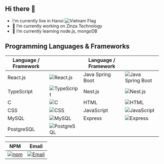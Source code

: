 ## Hi there 👋
- I'm currently live in Hanoi ![Vietnam Flag](https://upload.wikimedia.org/wikipedia/commons/thumb/2/21/Flag_of_Vietnam.svg/20px-Flag_of_Vietnam.svg.png)
- 🔭 I’m currently working on Zinza Technology
- 🌱 I’m currently learning node.js, mongoDB

## Programming Languages & Frameworks

| Language / Framework |  | Language / Framework |  |
| -------------------- | ---- | -------------------- | ---- |
| React.js             | ![React.js](https://img.icons8.com/ultraviolet/40/000000/react.png) | Java Spring Boot     | ![Java Spring Boot](https://img.icons8.com/color/48/000000/java-coffee-cup-logo.png) |
| TypeScript           | ![TypeScript](https://img.icons8.com/color/48/000000/typescript.png)   | Nest.js              | ![Nest.js](https://img.icons8.com/color/48/000000/nestjs.png) |
| C                    | ![C](https://img.icons8.com/color/48/000000/c-programming.png)         | HTML                 | ![HTML](https://img.icons8.com/color/48/000000/html-5.png) |
| CSS                  | ![CSS](https://img.icons8.com/color/48/000000/css3.png)                 | JavaScript           | ![JavaScript](https://img.icons8.com/color/48/000000/javascript.png) |
| MySQL                | ![MySQL](https://img.icons8.com/ios-filled/50/000000/mysql-logo.png) | Express              | ![Express](https://img.icons8.com/color/48/000000/express.png) |
| PostgreSQL           | ![PostgreSQL](https://img.icons8.com/color/48/000000/postgreesql.png) |

|     NPM     |     Email   |
|-------------|-------------|
|[![npm](https://img.icons8.com/color/48/000000/npm.png)](https://www.npmjs.com/~khanhtk0038)|[![Email](https://img.icons8.com/ios-filled/50/000000/secured-letter.png)](trikhanhtk0038@gmail.com)|



